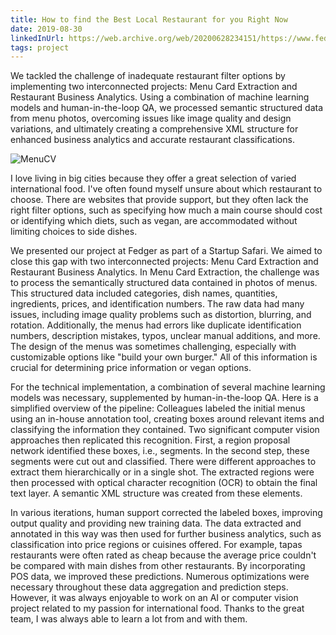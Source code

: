 ```yaml
---
title: How to find the Best Local Restaurant for you Right Now
date: 2019-08-30
linkedInUrl: https://web.archive.org/web/20200628234151/https://www.fedger.io/
tags: project
---
```


We tackled the challenge of inadequate restaurant filter options by implementing two interconnected projects: Menu Card Extraction and Restaurant Business Analytics. Using a combination of machine learning models and human-in-the-loop QA, we processed semantic structured data from menu photos, overcoming issues like image quality and design variations, and ultimately creating a comprehensive XML structure for enhanced business analytics and accurate restaurant classifications.

![MenuCV](/projects/2019_Menu_CV/MenuCV1.png)

<!-- excerpt -->

I love living in big cities because they offer a great selection of varied international food. I've often found myself unsure about which restaurant to choose. There are websites that provide support, but they often lack the right filter options, such as specifying how much a main course should cost or identifying which diets, such as vegan, are accommodated without limiting choices to side dishes.

We presented our project at Fedger as part of a Startup Safari. We aimed to close this gap with two interconnected projects: Menu Card Extraction and Restaurant Business Analytics. In Menu Card Extraction, the challenge was to process the semantically structured data contained in photos of menus. This structured data included categories, dish names, quantities, ingredients, prices, and identification numbers. The raw data had many issues, including image quality problems such as distortion, blurring, and rotation. Additionally, the menus had errors like duplicate identification numbers, description mistakes, typos, unclear manual additions, and more. The design of the menus was sometimes challenging, especially with customizable options like "build your own burger." All of this information is crucial for determining price information or vegan options.

For the technical implementation, a combination of several machine learning models was necessary, supplemented by human-in-the-loop QA. Here is a simplified overview of the pipeline: Colleagues labeled the initial menus using an in-house annotation tool, creating boxes around relevant items and classifying the information they contained. Two significant computer vision approaches then replicated this recognition. First, a region proposal network identified these boxes, i.e., segments. In the second step, these segments were cut out and classified. There were different approaches to extract them hierarchically or in a single shot. The extracted regions were then processed with optical character recognition (OCR) to obtain the final text layer. A semantic XML structure was created from these elements.

In various iterations, human support corrected the labeled boxes, improving output quality and providing new training data. The data extracted and annotated in this way was then used for further business analytics, such as classification into price regions or cuisines offered. For example, tapas restaurants were often rated as cheap because the average price couldn't be compared with main dishes from other restaurants. By incorporating POS data, we improved these predictions. Numerous optimizations were necessary throughout these data aggregation and prediction steps. However, it was always enjoyable to work on an AI or computer vision project related to my passion for international food. Thanks to the great team, I was always able to learn a lot from and with them.